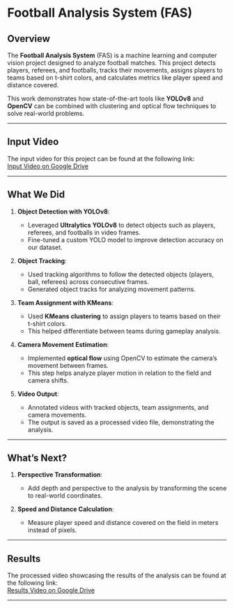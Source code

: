 # Football Analysis System (FAS)

## Overview

The **Football Analysis System** (FAS) is a machine learning and computer vision project designed to analyze football matches. This project detects players, referees, and footballs, tracks their movements, assigns players to teams based on t-shirt colors, and calculates metrics like player speed and distance covered. 

This work demonstrates how state-of-the-art tools like **YOLOv8** and **OpenCV** can be combined with clustering and optical flow techniques to solve real-world problems.

---

## Input Video

The input video for this project can be found at the following link:  
[Input Video on Google Drive](https://drive.google.com/drive/u/0/folders/1DkFpqcfKM_QHPaT6UC12fedDfWHxdTt9?lfhs=2)

---

## What We Did

1. **Object Detection with YOLOv8**:
   - Leveraged **Ultralytics YOLOv8** to detect objects such as players, referees, and footballs in video frames.
   - Fine-tuned a custom YOLO model to improve detection accuracy on our dataset.

2. **Object Tracking**:
   - Used tracking algorithms to follow the detected objects (players, ball, referees) across consecutive frames.
   - Generated object tracks for analyzing movement patterns.

3. **Team Assignment with KMeans**:
   - Used **KMeans clustering** to assign players to teams based on their t-shirt colors.
   - This helped differentiate between teams during gameplay analysis.

4. **Camera Movement Estimation**:
   - Implemented **optical flow** using OpenCV to estimate the camera’s movement between frames.
   - This step helps analyze player motion in relation to the field and camera shifts.

5. **Video Output**:
   - Annotated videos with tracked objects, team assignments, and camera movements.
   - The output is saved as a processed video file, demonstrating the analysis.

---

## What’s Next?

1. **Perspective Transformation**:
   - Add depth and perspective to the analysis by transforming the scene to real-world coordinates.

2. **Speed and Distance Calculation**:
   - Measure player speed and distance covered on the field in meters instead of pixels.

---

## Results

The processed video showcasing the results of the analysis can be found at the following link:  
[Results Video on Google Drive](https://drive.google.com/drive/u/0/folders/1DkFpqcfKM_QHPaT6UC12fedDfWHxdTt9?lfhs=2)

---
